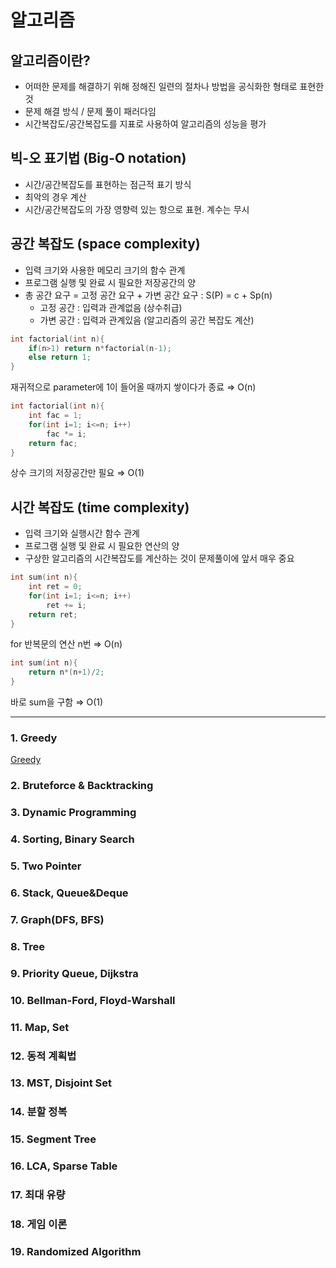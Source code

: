 # 알고리즘

## 알고리즘이란?

- 어떠한 문제를 해결하기 위해 정해진 일련의 절차나 방법을 공식화한 형태로 표현한 것
- 문제 해결 방식 / 문제 풀이 패러다임
- 시간복잡도/공간복잡도를 지표로 사용하여 알고리즘의 성능을 평가

## 빅-오 표기법 (Big-O notation)

- 시간/공간복잡도를 표현하는 점근적 표기 방식
- 최악의 경우 계산
- 시간/공간복잡도의 가장 영향력 있는 항으로 표현. 계수는 무시

## 공간 복잡도 (space complexity)

- 입력 크기와 사용한 메모리 크기의 함수 관계
- 프로그램 실행 및 완료 시 필요한 저장공간의 양
- 총 공간 요구 = 고정 공간 요구 + 가변 공간 요구 : S(P) = c + Sp(n)
    - 고정 공간 : 입력과 관계없음 (상수취급)
    - 가변 공간 : 입력과 관계있음 (알고리즘의 공간 복잡도 계산)

```c
int factorial(int n){
	if(n>1) return n*factorial(n-1);
	else return 1;
}
```

재귀적으로 parameter에 1이 들어올 때까지 쌓이다가 종료 ⇒ O(n)

```c
int factorial(int n){
	int fac = 1;
	for(int i=1; i<=n; i++)
		fac *= i;
	return fac;
}
```

상수 크기의 저장공간만 필요 ⇒ O(1)

## 시간 복잡도 (time complexity)

- 입력 크기와 실행시간 함수 관계
- 프로그램 실행 및 완료 시 필요한 연산의 양
- 구상한 알고리즘의 시간복잡도를 계산하는 것이 문제풀이에 앞서 매우 중요

```c
int sum(int n){
	int ret = 0;
	for(int i=1; i<=n; i++)
		ret += i;
	return ret;
}
```

for 반복문의 연산 n번 ⇒ O(n)

```c
int sum(int n){
	return n*(n+1)/2;
}
```

바로 sum을 구함 ⇒ O(1)

---

### 1. Greedy

[Greedy](Greedy.md)

### 2. Bruteforce & Backtracking

### 3. Dynamic Programming

### 4. Sorting, Binary Search

### 5. Two Pointer

### 6. Stack, Queue&Deque

### 7. Graph(DFS, BFS)

### 8. Tree

### 9. Priority Queue, Dijkstra

### 10. Bellman-Ford, Floyd-Warshall

### 11. Map, Set

### 12. 동적 계획법

### 13. MST, Disjoint Set

### 14. 분할 정복

### 15. Segment Tree

### 16. LCA, Sparse Table

### 17. 최대 유량

### 18. 게임 이론

### 19. Randomized Algorithm


